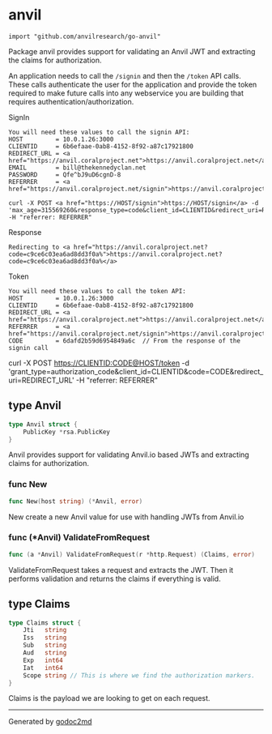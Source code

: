 
# anvil
    import "github.com/anvilresearch/go-anvil"

Package anvil provides support for validating an Anvil JWT and extracting
the claims for authorization.

An application needs to call the `/signin` and then the `/token` API calls.
These calls authenticate the user for the application and provide the token
required to make future calls into any webservice you are building that
requires authentication/authorization.

SignIn


	You will need these values to call the signin API:
	HOST         = 10.0.1.26:3000
	CLIENTID     = 6b6efaae-0ab8-4152-8f92-a87c17921800
	REDIRECT_URL = <a href="https://anvil.coralproject.net">https://anvil.coralproject.net</a>
	EMAIL        = bill@thekennedyclan.net
	PASSWORD     = Qfe^bJ9uD6cgnD-8
	REFERRER     = <a href="https://anvil.coralproject.net/signin">https://anvil.coralproject.net/signin</a>
	
	curl -X POST <a href="https://HOST/signin">https://HOST/signin</a> -d 'max_age=315569260&response_type=code&client_id=CLIENTID&redirect_uri=REDIRECT_URL&scope=openid%20profile%20email%20realm&provider=password&email=EMAIL&password=PASSWORD -H "referrer: REFERRER"

Response


	Redirecting to <a href="https://anvil.coralproject.net?code=c9ce6c03ea6ad8dd3f0a%">https://anvil.coralproject.net?code=c9ce6c03ea6ad8dd3f0a%</a>

Token


	You will need these values to call the token API:
	HOST         = 10.0.1.26:3000
	CLIENTID     = 6b6efaae-0ab8-4152-8f92-a87c17921800
	REDIRECT_URL = <a href="https://anvil.coralproject.net">https://anvil.coralproject.net</a>
	REFERRER     = <a href="https://anvil.coralproject.net/signin">https://anvil.coralproject.net/signin</a>
	CODE         = 6dafd2b59d6954849a6c  // From the response of the signin call

curl -X POST <a href="https://CLIENTID:CODE@HOST/token">https://CLIENTID:CODE@HOST/token</a> -d 'grant_type=authorization_code&client_id=CLIENTID&code=CODE&redirect_uri=REDIRECT_URL' -H "referrer: REFERRER"







## type Anvil
``` go
type Anvil struct {
    PublicKey *rsa.PublicKey
}
```
Anvil provides support for validating Anvil.io based JWTs and extracting
claims for authorization.









### func New
``` go
func New(host string) (*Anvil, error)
```
New create a new Anvil value for use with handling JWTs from Anvil.io




### func (\*Anvil) ValidateFromRequest
``` go
func (a *Anvil) ValidateFromRequest(r *http.Request) (Claims, error)
```
ValidateFromRequest takes a request and extracts the JWT. Then it performs
validation and returns the claims if everything is valid.



## type Claims
``` go
type Claims struct {
    Jti   string
    Iss   string
    Sub   string
    Aud   string
    Exp   int64
    Iat   int64
    Scope string // This is where we find the authorization markers.
}
```
Claims is the payload we are looking to get on each request.

















- - -
Generated by [godoc2md](http://godoc.org/github.com/davecheney/godoc2md)